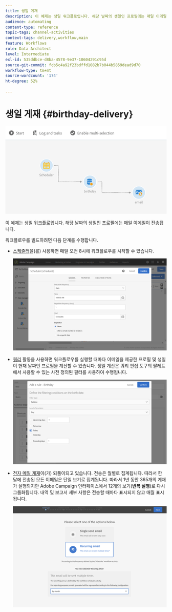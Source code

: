 ```yaml
---
title: 생일 게재
description: 이 예제는 생일 워크플로입니다. 해당 날짜의 생일인 프로필에는 매일 이메일이 전송됩니다.
audience: automating
content-type: reference
topic-tags: channel-activities
context-tags: delivery,workflow,main
feature: Workflows
role: Data Architect
level: Intermediate
exl-id: 535ddbce-d8ba-4578-9e37-10604291c95d
source-git-commit: fcb5c4a92f23bdffd1082b7b044b5859dead9d70
workflow-type: tm+mt
source-wordcount: '174'
ht-degree: 52%

---
```


# 생일 게재 {#birthday-delivery}

![](assets/wkf_delivery_example_1.png)

이 예제는 생일 워크플로입니다. 해당 날짜의 생일인 프로필에는 매일 이메일이 전송됩니다.

워크플로우를 빌드하려면 다음 단계를 수행합니다.

* [스케줄러](../../automating/using/scheduler.md)을(를) 사용하면 매일 오전 8시에 워크플로우를 시작할 수 있습니다.

  ![](assets/wkf_delivery_example_2.png)

* [쿼리](../../automating/using/query.md) 활동을 사용하면 워크플로우를 실행할 때마다 이메일을 제공한 프로필 및 생일이 현재 날짜인 프로필을 계산할 수 있습니다. 생일 계산은 쿼리 편집 도구의 팔레트에서 사용할 수 있는 사전 정의된 필터를 사용하여 수행됩니다.

  ![](assets/wkf_delivery_example_3.png)

* [전자 메일 게재](../../automating/using/email-delivery.md)이(가) 되풀이되고 있습니다. 전송은 월별로 집계됩니다. 따라서 한 달에 전송된 모든 이메일은 단일 보기로 집계됩니다. 따라서 1년 동안 365개의 게재가 실행되지만 Adobe Campaign 인터페이스에서 12개의 보기(**반복 실행**)로 다시 그룹화됩니다. 내역 및 보고서 세부 사항은 전송할 때마다 표시되지 않고 매월 표시됩니다.

  ![](assets/wkf_delivery_example_4.png)
